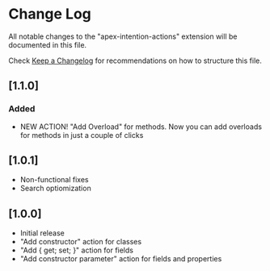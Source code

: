 # Change Log

All notable changes to the "apex-intention-actions" extension will be documented in this file.

Check [Keep a Changelog](http://keepachangelog.com/) for recommendations on how to structure this file.

## [1.1.0]
### Added
- NEW ACTION! "Add Overload" for methods. Now you can add overloads for methods in just a couple of clicks

## [1.0.1]
- Non-functional fixes
- Search optiomization

## [1.0.0]

- Initial release
- "Add constructor" action for classes
- "Add { get; set; }" action for fields
- "Add constructor parameter" action for fields and properties

